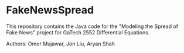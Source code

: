 # FakeNewsSpread
This repository contains the Java code for the "Modeling the Spread of Fake News" project for GaTech 2552 Differential Equations.

Authors: Omer Mujawar, Jon Liu, Aryan Shah
